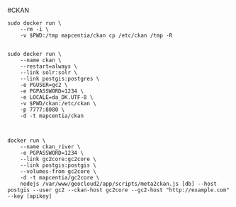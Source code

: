 #CKAN

    sudo docker run \
        --rm -i \
        -v $PWD:/tmp mapcentia/ckan cp /etc/ckan /tmp -R

        
    sudo docker run \
        --name ckan \
        --restart=always \
        --link solr:solr \
        --link postgis:postgres \
        -e PGUSER=gc2 \
        -e PGPASSWORD=1234 \
        -e LOCALE=da_DK.UTF-8 \
        -v $PWD/ckan:/etc/ckan \
        -p 7777:8080 \
        -d -t mapcentia/ckan
      
      
      
    docker run \
        --name ckan_river \
        -e PGPASSWORD=1234 \
        --link gc2core:gc2core \
        --link postgis:postgis \
        --volumes-from gc2core \
        -d -t mapcentia/gc2core \
        nodejs /var/www/geocloud2/app/scripts/meta2ckan.js [db] --host postgis --user gc2 --ckan-host gc2core --gc2-host "http://example.com" --key [apikey]